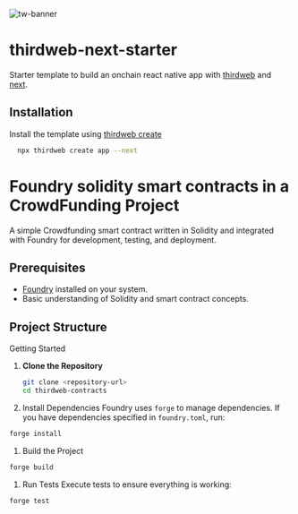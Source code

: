 
![tw-banner](https://github.com/thirdweb-example/next-starter/assets/57885104/20c8ce3b-4e55-4f10-ae03-2fe4743a5ee8)

# thirdweb-next-starter

Starter template to build an onchain react native app with [thirdweb](https://thirdweb.com/) and [next](https://nextjs.org/).

## Installation

Install the template using [thirdweb create](https://portal.thirdweb.com/cli/create)

```bash
  npx thirdweb create app --next
```

# Foundry solidity smart contracts in a CrowdFunding Project
A simple Crowdfunding smart contract written in Solidity and integrated with Foundry for development, testing, and deployment.

## Prerequisites

- [Foundry](https://book.getfoundry.sh/getting-started/installation) installed on your system.
- Basic understanding of Solidity and smart contract concepts.

## Project Structure
Getting Started

1. **Clone the Repository**
   ```bash
   git clone <repository-url>
   cd thirdweb-contracts
   ```

1. Install Dependencies Foundry uses `forge` to manage dependencies. If you have dependencies specified in `foundry.toml`, run:
```bash
forge install
```

1. Build the Project
```bash
forge build
```

1. Run Tests Execute tests to ensure everything is working:
```bash
forge test
```
